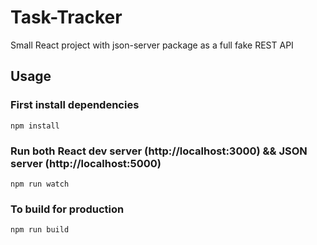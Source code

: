 # Task-Tracker
Small React project with json-server package as  a full fake REST API

## Usage

### First install dependencies

```
npm install
```

### Run both React dev server (http://localhost:3000) && JSON server (http://localhost:5000)

```
npm run watch
```

### To build for production

```
npm run build
```
